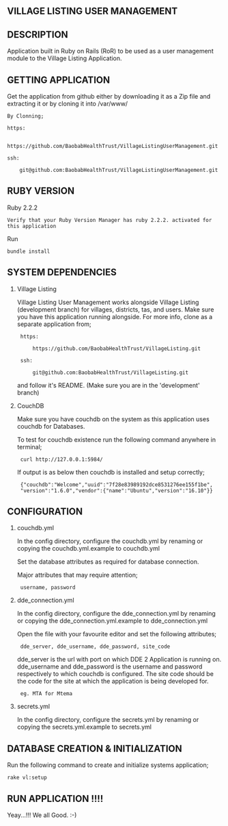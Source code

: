 VILLAGE LISTING USER MANAGEMENT
------------------------------

DESCRIPTION
-----------

Application built in Ruby on Rails (RoR) 
to be used as a user management module to the Village Listing Application.

GETTING APPLICATION
-------------------

Get the application from github either by downloading it as a Zip file and extracting it 
or by cloning it into /var/www/

	By Clonning;

	https:
	
		https://github.com/BaobabHealthTrust/VillageListingUserManagement.git

	ssh:
	
		git@github.com:BaobabHealthTrust/VillageListingUserManagement.git

RUBY VERSION
------------

Ruby 2.2.2

	Verify that your Ruby Version Manager has ruby 2.2.2. activated for this application

Run

	bundle install

SYSTEM DEPENDENCIES
-------------------
	
1. Village Listing 

	Village Listing User Management works alongside Village Listing (development branch) for villages,
	districts, tas, and users. Make sure you have this application running alongside. 
	For more info, clone as a separate application from;

		https:
			
			https://github.com/BaobabHealthTrust/VillageListing.git

		ssh:

			git@github.com:BaobabHealthTrust/VillageListing.git

	and follow it's README. (Make sure you are in the 'development' branch)

2. CouchDB

	Make sure you have couchdb on the system as this application uses couchdb for Databases.

    To test for couchdb existence run the following command anywhere in terminal;
    
        curl http://127.0.0.1:5984/
        
    If output is as below then couchdb is installed and setup correctly;
        
        {"couchdb":"Welcome","uuid":"7f28e83989192dce8531276ee155f1be",
        "version":"1.6.0","vendor":{"name":"Ubuntu","version":"16.10"}}
        
CONFIGURATION
-------------

1. couchdb.yml
	
	In the config directory, configure the couchdb.yml by renaming or copying the couchdb.yml.example to couchdb.yml

	Set the database attributes as required for database connection.
	
	Major attributes that may require attention;
	
	    username, password

2. dde_connection.yml

	In the config directory, configure the dde_connection.yml by renaming or copying the dde_connection.yml.example to dde_connection.yml 

	Open the file with your favourite editor and set the following attributes;

		dde_server, dde_username, dde_password, site_code

	dde_server is the url with port on which DDE 2 Application is running on. 
	dde_username and dde_password is the username and password respectively to which couchdb is configured.
	The site code should be the code for the site at which the application is being developed for.

		eg. MTA for Mtema
		
3. secrets.yml
		
	In the config directory, configure the secrets.yml by renaming or copying the secrets.yml.example to secrets.yml

DATABASE CREATION & INITIALIZATION
----------------------------------

Run the following command to create and initialize systems application;

    rake vl:setup
    
RUN APPLICATION !!!!
-------------------
Yeay...!!! We all Good. :-)
